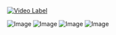 [![Video Label](http://img.youtube.com/vi/w9PF3sfZG38/0.jpg)](https://youtu.be/w9PF3sfZG38)



![Image](https://github.com/user-attachments/assets/e870deca-5329-4071-ac29-c2d92ff56af1)
![Image](https://github.com/user-attachments/assets/deb67917-efbe-4cbc-818c-e81e1c55e8da)
![Image](https://github.com/user-attachments/assets/b8192b47-88de-456b-80ac-1137d881b50b)
![Image](https://github.com/user-attachments/assets/e82f8ef1-0c00-4071-b214-2b97d361b11d)

